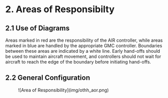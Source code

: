 # 2. Areas of Responsibilty
## 2.1 Use of Diagrams
Areas marked in red are the responsibility of the AIR controller, while areas marked in blue are handled by the appropriate GMC controller. Boundaries between these areas are indicated by a white line. Early hand-offs should be used to maintain aircraft movement, and controllers should not wait for aircraft to reach the edge of the boundary before initiating hand-offs.

## 2.2 General Configuration
<figure markdown>
![Area of Responsibility](img/othh_aor.png)
</figure>